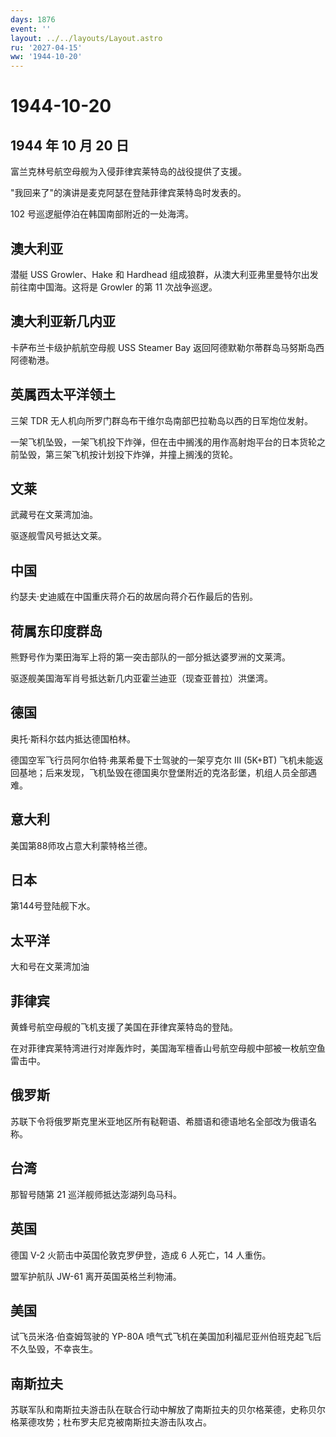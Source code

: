 ```yaml
---
days: 1876
event: ''
layout: ../../layouts/Layout.astro
ru: '2027-04-15'
ww: '1944-10-20'
---
```


# 1944-10-20

## 1944 年 10 月 20 日

富兰克林号航空母舰为入侵菲律宾莱特岛的战役提供了支援。

"我回来了"的演讲是麦克阿瑟在登陆菲律宾莱特岛时发表的。

102 号巡逻艇停泊在韩国南部附近的一处海湾。

## 澳大利亚

潜艇 USS Growler、Hake 和 Hardhead
组成狼群，从澳大利亚弗里曼特尔出发前往南中国海。这将是 Growler 的第 11
次战争巡逻。

## 澳大利亚新几内亚

卡萨布兰卡级护航航空母舰 USS Steamer Bay
返回阿德默勒尔蒂群岛马努斯岛西阿德勒港。

## 英属西太平洋领土

三架 TDR 无人机向所罗门群岛布干维尔岛南部巴拉勒岛以西的日军炮位发射。

一架飞机坠毁，一架飞机投下炸弹，但在击中搁浅的用作高射炮平台的日本货轮之前坠毁，第三架飞机按计划投下炸弹，并撞上搁浅的货轮。

## 文莱

武藏号在文莱湾加油。

驱逐舰雪风号抵达文莱。

## 中国

约瑟夫·史迪威在中国重庆蒋介石的故居向蒋介石作最后的告别。

## 荷属东印度群岛

熊野号作为栗田海军上将的第一突击部队的一部分抵达婆罗洲的文莱湾。

驱逐舰美国海军肖号抵达新几内亚霍兰迪亚（现查亚普拉）洪堡湾。

## 德国

奥托·斯科尔兹内抵达德国柏林。

德国空军飞行员阿尔伯特·弗莱希曼下士驾驶的一架亨克尔 III (5K+BT)
飞机未能返回基地；后来发现，飞机坠毁在德国奥尔登堡附近的克洛彭堡，机组人员全部遇难。

## 意大利

美国第88师攻占意大利蒙特格兰德。

## 日本

第144号登陆舰下水。

## 太平洋

大和号在文莱湾加油

## 菲律宾

黄蜂号航空母舰的飞机支援了美国在菲律宾莱特岛的登陆。

在对菲律宾莱特湾进行对岸轰炸时，美国海军檀香山号航空母舰中部被一枚航空鱼雷击中。

## 俄罗斯

苏联下令将俄罗斯克里米亚地区所有鞑靼语、希腊语和德语地名全部改为俄语名称。

## 台湾

那智号随第 21 巡洋舰师抵达澎湖列岛马科。

## 英国

德国 V-2 火箭击中英国伦敦克罗伊登，造成 6 人死亡，14 人重伤。

盟军护航队 JW-61 离开英国英格兰利物浦。

## 美国

试飞员米洛·伯查姆驾驶的 YP-80A
喷气式飞机在美国加利福尼亚州伯班克起飞后不久坠毁，不幸丧生。

## 南斯拉夫

苏联军队和南斯拉夫游击队在联合行动中解放了南斯拉夫的贝尔格莱德，史称贝尔格莱德攻势；杜布罗夫尼克被南斯拉夫游击队攻占。